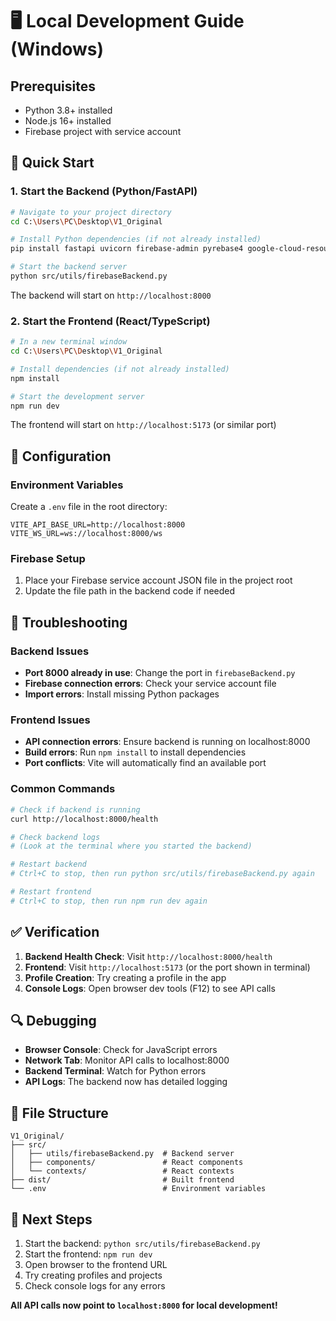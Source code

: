 # 🖥️ Local Development Guide (Windows)

## **Prerequisites**
- Python 3.8+ installed
- Node.js 16+ installed
- Firebase project with service account

## **🚀 Quick Start**

### **1. Start the Backend (Python/FastAPI)**
```bash
# Navigate to your project directory
cd C:\Users\PC\Desktop\V1_Original

# Install Python dependencies (if not already installed)
pip install fastapi uvicorn firebase-admin pyrebase4 google-cloud-resourcemanager websockets

# Start the backend server
python src/utils/firebaseBackend.py
```

The backend will start on `http://localhost:8000`

### **2. Start the Frontend (React/TypeScript)**
```bash
# In a new terminal window
cd C:\Users\PC\Desktop\V1_Original

# Install dependencies (if not already installed)
npm install

# Start the development server
npm run dev
```

The frontend will start on `http://localhost:5173` (or similar port)

## **🔧 Configuration**

### **Environment Variables**
Create a `.env` file in the root directory:
```env
VITE_API_BASE_URL=http://localhost:8000
VITE_WS_URL=ws://localhost:8000/ws
```

### **Firebase Setup**
1. Place your Firebase service account JSON file in the project root
2. Update the file path in the backend code if needed

## **📝 Troubleshooting**

### **Backend Issues**
- **Port 8000 already in use**: Change the port in `firebaseBackend.py`
- **Firebase connection errors**: Check your service account file
- **Import errors**: Install missing Python packages

### **Frontend Issues**
- **API connection errors**: Ensure backend is running on localhost:8000
- **Build errors**: Run `npm install` to install dependencies
- **Port conflicts**: Vite will automatically find an available port

### **Common Commands**
```bash
# Check if backend is running
curl http://localhost:8000/health

# Check backend logs
# (Look at the terminal where you started the backend)

# Restart backend
# Ctrl+C to stop, then run python src/utils/firebaseBackend.py again

# Restart frontend
# Ctrl+C to stop, then run npm run dev again
```

## **✅ Verification**

1. **Backend Health Check**: Visit `http://localhost:8000/health`
2. **Frontend**: Visit `http://localhost:5173` (or the port shown in terminal)
3. **Profile Creation**: Try creating a profile in the app
4. **Console Logs**: Open browser dev tools (F12) to see API calls

## **🔍 Debugging**

- **Browser Console**: Check for JavaScript errors
- **Network Tab**: Monitor API calls to localhost:8000
- **Backend Terminal**: Watch for Python errors
- **API Logs**: The backend now has detailed logging

## **📁 File Structure**
```
V1_Original/
├── src/
│   ├── utils/firebaseBackend.py  # Backend server
│   ├── components/               # React components
│   └── contexts/                 # React contexts
├── dist/                         # Built frontend
└── .env                          # Environment variables
```

## **🚀 Next Steps**

1. Start the backend: `python src/utils/firebaseBackend.py`
2. Start the frontend: `npm run dev`
3. Open browser to the frontend URL
4. Try creating profiles and projects
5. Check console logs for any errors

**All API calls now point to `localhost:8000` for local development!** 